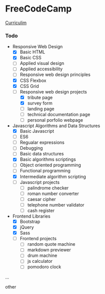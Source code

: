 # FreeCodeCamp

[Curriculim](https://learn.freecodecamp.org/)

### Todo

* Responsive Web Design
  - [x] Basic HTML
  - [x] Basic CSS
  - [ ] Applied visual design
  - [ ] Applied accessibility
  - [ ] Responsive web design principles
  - [x] CSS Flexbox
  - [x] CSS Grid
  - [ ] Responsive web design projects
	  - [x] tribute page
	  - [x] survey form
	  - [ ] landing page
	  - [ ] technical documentation page
	  - [ ] personal porfolio webpage
* Javascript Algorithms and Data Structures
  - [x] Basic Javascript
  - [ ] ES6
  - [ ] Regualar expressions
  - [ ] Debugging
  - [ ] Basic data structures
  - [x] Basic algorithms scriptings
  - [ ] Object oriented programming
  - [ ] Functional programming
  - [x] Intermediate algorithm scripting 
  - [ ] Javascript projects
	  - [ ] palindrome checker
	  - [ ] roman number converter
	  - [ ] caesar cipher
	  - [ ] telephone number validator
	  - [ ] cash register
* Frontend Libraries
  - [x] Bootstrap
  - [x] jQuery
  - [x] Sass
  - [ ] Frontend projects
	  - [ ] random quote machine
	  - [ ] markdown previewer
	  - [ ] drum machine
	  - [ ] js calculator
	  - [ ] pomodoro clock
 
...

other

